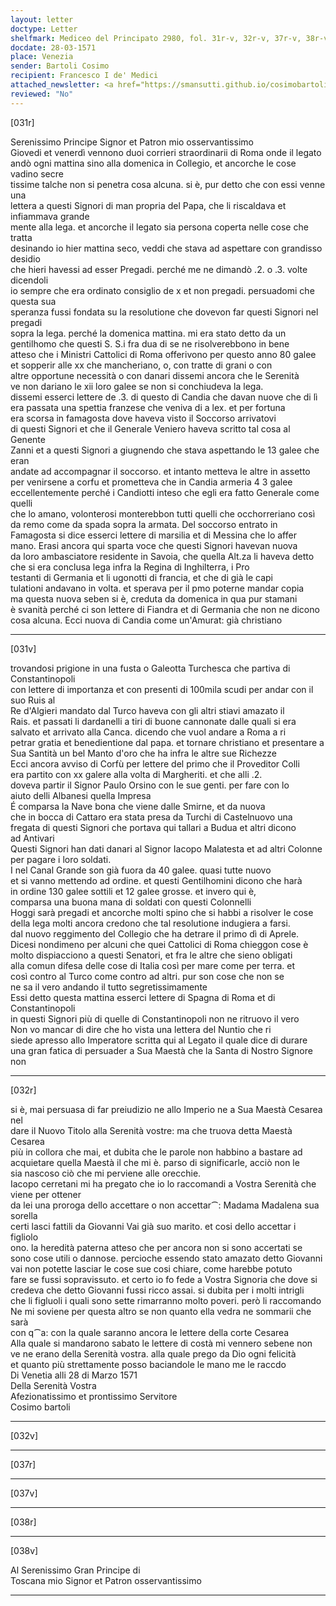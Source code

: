 ```yaml
---
layout: letter
doctype: Letter
shelfmark: Mediceo del Principato 2980, fol. 31r-v, 32r-v, 37r-v, 38r-v
docdate: 28-03-1571
place: Venezia
sender: Bartoli Cosimo
recipient: Francesco I de' Medici
attached_newsletter: <a href="https://smansutti.github.io/cosimobartoli/texts/3080_183/">3080_183</a>
reviewed: "No"
---
```


[031r]  
  
  
Serenissimo Principe Signor et Patron mio osservantissimo  
Giovedi et venerdì vennono duoi corrieri straordinarii di Roma onde il legato  
andò ogni mattina sino alla domenica in Collegio, et ancorche le cose vadino secre  
tissime talche non si penetra cosa alcuna. si è, pur detto che con essi venne una  
lettera a questi Signori di man propria del Papa, che li riscaldava et infiammava grande  
mente alla lega. et ancorche il legato sia persona coperta nelle cose che tratta  
desinando io hier mattina seco, veddi che stava ad aspettare con grandisso desidio  
che hieri havessi ad esser Pregadi. perché me ne dimandò .2. o .3. volte dicendoli  
io sempre che era ordinato consiglio de x et non pregadi. persuadomi che questa sua  
speranza fussi fondata su la resolutione che dovevon far questi Signori nel pregadi  
sopra la lega. perché la domenica mattina. mi era stato detto da un  
gentilhomo che questi S. S.i fra dua di se ne risolverebbono in bene  
atteso che i Ministri Cattolici di Roma offerivono per questo anno 80 galee  
et sopperir alle xx che mancheriano, o, con tratte di grani o con  
altre opportune necessità o con danari dissemi ancora che le Serenità  
ve non dariano le xii loro galee se non si conchiudeva la lega.  
dissemi esserci lettere de .3. di questo di Candia che davan nuove che di lì  
era passata una spettia franzese che veniva di a lex. et per fortuna  
era scorsa in famagosta dove haveva visto il Soccorso arrivatovi  
di questi Signori et che il Generale Veniero haveva scritto tal cosa al Genente  
Zanni et a questi Signori a giugnendo che stava aspettando le 13 galee che eran  
andate ad accompagnar il soccorso. et intanto metteva le altre in assetto  
per venirsene a corfu et prometteva che in Candia armeria 4 3 galee  
eccellentemente perché i Candiotti inteso che egli era fatto Generale come quelli  
che lo amano, volonterosi monterebbon tutti quelli che occhorreriano così  
da remo come da spada sopra la armata. Del soccorso entrato in  
Famagosta si dice esserci lettere di marsilia et di Messina che lo affer  
mano. Erasi ancora qui sparta voce che questi Signori havevan nuova  
da loro ambasciatore residente in Savoia, che quella Alt.za li haveva detto  
che si era conclusa lega infra la Regina di Inghilterra, i Pro  
testanti di Germania et li ugonotti di francia, et che di già le capi  
tulationi andavano in volta. et sperava per il pmo poterne mandar copia  
ma questa nuova seben si è, creduta da domenica in qua pur stamani  
è svanità perché ci son lettere di Fiandra et di Germania che non ne dicono  
cosa alcuna. Ecci nuova di Candia come un'Amurat: già christiano  
  
---  

[031v]  
  
  
trovandosi prigione in una fusta o Galeotta Turchesca che partiva di Constantinopoli  
con lettere di importanza et con presenti di 100mila scudi per andar con il suo Ruis al  
Re d'Algieri mandato dal Turco haveva con gli altri stiavi amazato il  
Rais. et passati li dardanelli a tiri di buone cannonate dalle quali si era  
salvato et arrivato alla Canca. dicendo che vuol andare a Roma a ri  
petrar gratia et benedientione dal papa. et tornare christiano et presentare a  
Sua Santità un bel Manto d'oro che ha infra le altre sue Richezze  
Ecci ancora avviso di Corfù per lettere del primo che il Proveditor Colli  
era partito con xx galere alla volta di Margheriti. et che alli .2.  
doveva partir il Signor Paulo Orsino con le sue genti. per fare con lo  
aiuto delli Albanesi quella Impresa  
É comparsa la Nave bona che viene dalle Smirne, et da nuova  
che in bocca di Cattaro era stata presa da Turchi di Castelnuovo una  
fregata di questi Signori che portava qui tallari a Budua et altri dicono  
ad Antivari  
Questi Signori han dati danari al Signor Iacopo Malatesta et ad altri Colonne  
per pagare i loro soldati.  
I nel Canal Grande son già fuora da 40 galee. quasi tutte nuovo  
et si vanno mettendo ad ordine. et questi Gentilhomini dicono che harà  
in ordine 130 galee sottili et 12 galee grosse. et invero qui è,  
comparsa una buona mana di soldati con questi Colonnelli  
Hoggi sarà pregadi et ancorche molti spino che si habbi a risolver le cose  
della lega molti ancora credono che tal resolutione indugiera a farsi.  
dal nuovo reggimento del Collegio che ha detrare il primo dì di Aprele.  
Dicesi nondimeno per alcuni che quei Cattolici di Roma chieggon cose è  
molto dispiacciono a questi Senatori, et fra le altre che sieno obligati  
alla comun difesa delle cose di Italia così per mare come per terra. et  
così contro al Turco come contro ad altri. pur son cose che non se  
ne sa il vero andando il tutto segretissimamente  
Essi detto questa mattina esserci lettere di Spagna di Roma et di Constantinopoli  
in questi Signori più di quelle di Constantinopoli non ne ritruovo il vero  
Non vo mancar di dire che ho vista una lettera del Nuntio che ri  
siede apresso allo Imperatore scritta qui al Legato il quale dice di durare  
una gran fatica di persuader a Sua Maestà che la Santa di Nostro Signore non  
  
---  

[032r]  
  
  
si è, mai persuasa di far preiudizio ne allo Imperio ne a Sua Maestà Cesarea nel  
dare il Nuovo Titolo alla Serenità vostre: ma che truova detta Maestà Cesarea  
più in collora che mai, et dubita che le parole non habbino a bastare ad  
acquietare quella Maestà il che mi è. parso di significarle, acciò non le  
sia nascoso ciò che mi perviene alle orecchie.  
Iacopo cerretani mi ha pregato che io lo raccomandi a Vostra Serenità che viene per ottener  
da lei una proroga dello accettare o non accettar⁀: Madama Madalena sua sorella  
certi lasci fattili da Giovanni Vai già suo marito. et cosi dello accettar i figliolo  
ono. la heredità paterna atteso che per ancora non si sono accertati se  
sono cose utili o dannose. percioche essendo stato amazato detto Giovanni  
vai non potette lasciar le cose sue cosi chiare, come harebbe potuto  
fare se fussi sopravissuto. et certo io fo fede a Vostra Signoria che dove si  
credeva che detto Giovanni fussi ricco assai. si dubita per i molti intrigli  
che li figluoli i quali sono sette rimarranno molto poveri. però li raccomando  
Ne mi soviene per questa altro se non quanto ella vedra ne sommarii che sarà  
con q⁀a: con la quale saranno ancora le lettere della corte Cesarea  
Alla quale si mandarono sabato le lettere di costà mi vennero sebene non  
ve ne erano della Serenità vostra. alla quale prego da Dio ogni felicità  
et quanto più strettamente posso baciandole le mano me le raccdo  
Di Venetia alli 28 di Marzo 1571  
Della Serenità Vostra  
Afezionatissimo et prontissimo Servitore  
Cosimo bartoli  
  
---  

[032v]  
  
  
  
---  

[037r]  
  
  
  
---  

[037v]  
  
  
  
---  

[038r]  
  
  
  
---  

[038v]  
  
  
Al Serenissimo Gran Principe di  
Toscana mio Signor et Patron osservantissimo  
  
---  


